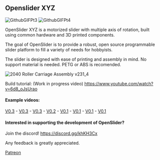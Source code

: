 ## Openslider XYZ
![GithubGIFPt3](https://user-images.githubusercontent.com/45019189/82838573-02ad6f80-9ea3-11ea-948f-28d909c240e9.gif) ![GithubGIFPt4](https://user-images.githubusercontent.com/45019189/82838984-51a7d480-9ea4-11ea-8838-1f60a102015d.gif)


OpenSlider XYZ is a motorized slider with multiple axis of rotation, built using common hardware and 3D printed components.

The goal of OpenSlider is to provide a robust, open source programmable slider platform to fill a variety of needs for hobbyists.

The slider is designed with ease of printing and assembly in mind. No support material is needed. PETG or ABS is recomended.

![2040 Roller Carriage Assembly v231_4](https://user-images.githubusercontent.com/45019189/82782271-5633a500-9e32-11ea-8445-bd254e66c91a.gif)

Build tutorial: (Work in progress video)
https://www.youtube.com/watch?v=6d8_oJsUrao 

#### Example videos:

[V0.3](https://www.instagram.com/p/CFU9hZHjh4D/) - [V0.3](https://www.instagram.com/p/CBXKDw_DIsY/) - [V0.3](https://www.instagram.com/p/CBQC0gHDRkP/) - [V0.2](https://www.instagram.com/p/Bsbb4AUHvLy/) - [V0.1](https://www.instagram.com/p/BqFpmRJnVI0/) - [V0.1](https://www.instagram.com/p/BqFVQTXnpN9/) - [V0.1](https://www.instagram.com/p/BqJI3UbnU7M/) - [V0.1](https://www.instagram.com/p/Bp2GQGXHDDo/)

#### Interested in supporting the development of OpenSlider?

Join the discord! https://discord.gg/khKH3Cx

Any feedback is greatly appreciated.



[Patreon](https://www.patreon.com/adamslaboratory)
